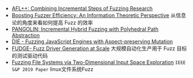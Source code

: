 - [AFL++: Combining Incremental Steps of Fuzzing Research](aflpp-woot2020.pdf)
- [Boosting Fuzzer Efficiency: An Information Theoretic Perspective](FSE20.Entropy.pdf) 从信息论的角度来看如何提高 Fuzz 的效率
- [PANGOLIN: Incremental Hybrid Fuzzing with Polyhedral Path Abstraction](PANGOLIN_Incremental%20Hybrid%20Fuzzing%20with%20Polyhedral%20Path%20Abstraction_SP2020.pdf)
- [DIE - Fuzzing JavaScript Engines with Aspect-preserving Mutation](DIE%20-%20Fuzzing%20JavaScript%20Engines%20with%20Aspect-preserving%20Mutation.pdf)
- [FUDGE- Fuzz Driver Generation at Scale](FUDGE-%20Fuzz%20Driver%20Generation%20at%20Scale.pdf) 大规模自动化生产用于 Fuzz 目标的测试驱动代码
- [Fuzzing File Systems via Two-Dimensional Input Space Exploration](xu_janus.pdf) `IEEE S&P 2019 Paper` linux文件系统Fuzz